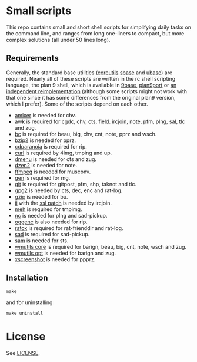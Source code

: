 Small scripts
=============

This repo contains small and short shell scripts for simplifying daily tasks on
the command line, and ranges from long one-liners to compact, but more complex
solutions (all under 50 lines long).

Requirements
------------

Generally, the standard base utilities
([coreutils](https://www.gnu.org/software/coreutils/coreutils.html)
[sbase](http://git.suckless.org/sbase)
and [ubase](http://git.suckless.org/ubase)) are required.
Nearly all of these scripts are written in the rc
shell scripting language, the plan 9 shell, which is
available in [9base](http://git.suckless.org/9base),
[plan9port](https://swtch.com/plan9port/) or [an independent
reimplementation](https://github.com/rakitzis/rc) (although some scripts
might not work with that one since it has some differences from the
original plan9 version, which I prefer).
Some of the scripts depend on each other.

* [amixer](https://linux.die.net/man/1/amixer) is needed for chv.
* [awk](https://www.gnu.org/software/gawk/) is required for cgdc, chv, cts, field. ircjoin, note, pfm, plng, sal, tlc and zug.
* [bc](https://www.gnu.org/software/bc/) is required for beau, big, chv, cnt, note, pprz and wsch.
* [bzip2](http://bzip.org/) is needed for pprz.
* [cdparanoia](https://xiph.org/paranoia/) is required for rip.
* [curl](https://curl.haxx.se/) is required by 4img, tmping and up.
* [dmenu](http://git.suckless.org/dmenu) is needed for cts and zug.
* [dzen2](https://github.com/robm/dzen) is needed for note.
* [ffmpeg](https://ffmpeg.org/) is needed for musconv.
* [gen](https://github.com/pranomostro/gen) is required for mg.
* [git](https://git-scm.com/) is required for gitpost, pfm, shp, taknot and tlc.
* [gpg2](https://gnupg.org/) is needed by cts, dec, enc and rat-log.
* [gzip](http://www.gzip.org/) is needed for bu.
* [ii](http://git.suckless.org/ii) with the [ssl patch](http://tools.suckless.org/ii/patches/ssl) is needed by ircjoin.
* [meh](https://github.com/jhawthorn/meh) is required for tmpimg.
* [nc](http://nc110.sourceforge.net/) is needed for plng and sad-pickup.
* [oggenc](https://xiph.org/downloads/) is also needed for rip.
* [ratox](http://git.z3bra.org/ratox/log.html) is required for rat-frienddir and rat-log.
* [sad](https://git.2f30.org/sad/log.html) is required for sad-pickup.
* [sam](http://sam.cat-v.org/) is needed for sts.
* [wmutils core](https://github.com/wmutils/core) is required for barign, beau, big, cnt, note, wsch and zug.
* [wmutils opt](https://github.com/wmutils/opt) is needed for barign and zug.
* [xscreenshot](http://git.2f30.org/xscreenshot/log.html) is needed for ppprz.

Installation
------------

	make

and for uninstalling

	make uninstall

License
=======

See [LICENSE](./LICENSE).

